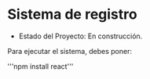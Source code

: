 <h1> Sistema de registro </h1>

- Estado del Proyecto: En construcción.

Para ejecutar el sistema, debes poner:

'''npm install react'''

